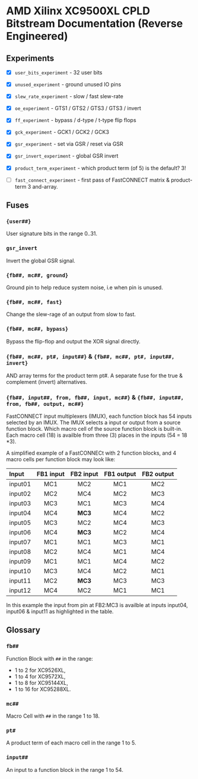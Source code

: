 
# AMD Xilinx XC9500XL CPLD Bitstream Documentation (Reverse Engineered)

## Experiments

 - [x] `user_bits_experiment` - 32 user bits
 - [x] `unused_experiment` - ground unused IO pins
 - [x] `slew_rate_experiment` - slow / fast slew-rate
 - [x] `oe_experiment` - GTS1 / GTS2 / GTS3 / GTS3 / invert
 - [x] `ff_experiment` - bypass / d-type / t-type flip flops
 - [x] `gck_experiment` - GCK1 / GCK2 / GCK3
 - [x] `gsr_experiment` - set via GSR / reset via GSR
 - [x] `gsr_invert_experiment` - global GSR invert
 - [x] `product_term_experiment` - which product term (of 5) is the default? 3!
 - [ ] `fast_connect_experiment` -
   first pass of FastCONNECT matrix & product-term 3 and-array.


## Fuses

### `{user##}`

User signature bits in the range 0..31.

### `gsr_invert`

Invert the global GSR signal.

### `{fb##, mc##, ground}`

Ground pin to help reduce system noise, i.e when pin is unused.

### `{fb##, mc##, fast}`

Change the slew-rage of an output from slow to fast.

### `{fb##, mc##, bypass}`

Bypass the flip-flop and output the XOR signal directly.

### `{fb##, mc##, pt#, input##}` & `{fb##, mc##, pt#, input##, invert}`

AND array terms for the product term pt#.
A separate fuse for the true & complement (invert) alternatives.

### `{fb##, input##, from, fb##, input, mc##}` & `{fb##, input##, from, fb##, output, mc##}`

FastCONNECT input multiplexers (IMUX),
each function block has 54 inputs selected by an IMUX.
The IMUX selects a input or output from a source function block.
Which macro cell of the source function block is built-in.
Each macro cell (18) is availble from three (3) places in the inputs (54 = 18 *3).

A simplified example of a FastCONNECt with 2 function blocks, and 4 macro cells per function block may look like:

| Input   | FB1 input | FB2 input | FB1 output | FB2 output |
| :---    |   :---:   |   :---:   |   :---:    |   :---:    |
| input01 |   MC1     |    MC2    |    MC1     |    MC2     |
| input02 |   MC2     |    MC4    |    MC2     |    MC3     |
| input03 |   MC3     |    MC1    |    MC3     |    MC4     |
| input04 |   MC4     |  **MC3**  |    MC4     |    MC2     |
| input05 |   MC3     |    MC2    |    MC4     |    MC3     |
| input06 |   MC4     |  **MC3**  |    MC2     |    MC4     |
| input07 |   MC1     |    MC1    |    MC3     |    MC1     |
| input08 |   MC2     |    MC4    |    MC1     |    MC4     |
| input09 |   MC1     |    MC1    |    MC4     |    MC2     |
| input10 |   MC3     |    MC4    |    MC2     |    MC1     |
| input11 |   MC2     |  **MC3**  |    MC3     |    MC3     |
| input12 |   MC4     |    MC2    |    MC1     |    MC1     |

In this example the input from pin at FB2:MC3 is availble at inputs
input04, input06 & input11 as highlighted in the table.


## Glossary

### `fb##`

Function Block with `##` in the range:
   - 1 to 2 for XC9526XL,
   - 1 to 4 for XC9572XL,
   - 1 to 8 for XC95144XL,
   - 1 to 16 for XC95288XL.

### `mc##`

Macro Cell with `##` in the range 1 to 18.

### `pt#`

A product term of each macro cell in the range 1 to 5.

### `input##`

An input to a function block in the range 1 to 54.

